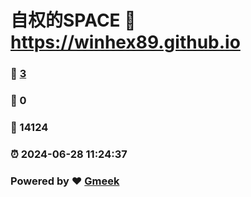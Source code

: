 # 自权的SPACE :link: https://winhex89.github.io 
### :page_facing_up: [3](https://winhex89.github.io/tag.html) 
### :speech_balloon: 0 
### :hibiscus: 14124 
### :alarm_clock: 2024-06-28 11:24:37 
### Powered by :heart: [Gmeek](https://github.com/Meekdai/Gmeek)
